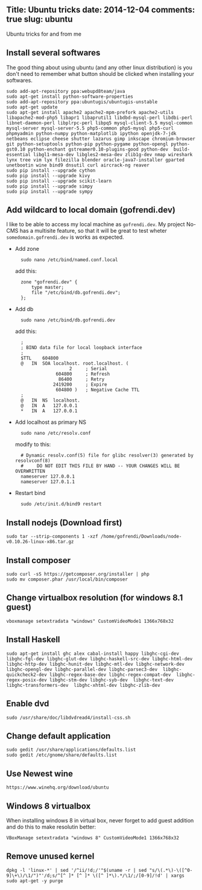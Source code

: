 Title: Ubuntu tricks
date: 2014-12-04
comments: true
slug: ubuntu
---

<!-- PELICAN_BEGIN_SUMMARY -->
Ubuntu tricks for and from me
<!-- PELICAN_END_SUMMARY -->

Install several softwares
-------------------------
The good thing about using ubuntu (and any other linux distribution) is you don't need to remember what button should be clicked when installing your softwares.

    
    sudo add-apt-repository ppa:webupd8team/java
    sudo apt-get install python-software-properties
    sudo add-apt-repository ppa:ubuntugis/ubuntugis-unstable
    sudo apt-get update
    sudo apt-get install apache2 apache2-mpm-prefork apache2-utils libapache2-mod-php5 libapr1 libaprutil1 libdbd-mysql-perl libdbi-perl libnet-daemon-perl libplrpc-perl libpq5 mysql-client-5.5 mysql-common mysql-server mysql-server-5.5 php5-common php5-mysql php5-curl phpmyadmin python-numpy python-matplotlib ipython openjdk-7-jdk netbeans eclipse cheese shutter lazarus gimp inkscape chromium-browser git python-setuptools python-pip python-pygame python-opengl python-gst0.10 python-enchant gstreamer0.10-plugins-good python-dev  build-essential libgl1-mesa-dev libgles2-mesa-dev zlib1g-dev nmap wireshark lynx tree vim lyx filezilla blender oracle-java7-installer gparted unetbootin wine bind9 dnsutil curl aircrack-ng reaver
    sudo pip install --upgrade cython 
    sudo pip install --upgrade kivy
    sudo pip install --upgrade scikit-learn
    sudo pip install --upgrade simpy
    sudo pip install --upgrade sympy

Add wildcard to local domain (gofrendi.dev)
-------------------------------------------

I like to be able to access my local machine as `gofrendi.dev`. My project No-CMS has a multisite feature, so that it will be great to test wheter `somedomain.gofrendi.dev` is works as expected.

* Add zone

    
        sudo nano /etc/bind/named.conf.local
    

    add this:

        zone "gofrendi.dev" {
            type master;
            file "/etc/bind/db.gofrendi.dev";
        };

* Add db

        sudo nano /etc/bind/db.gofrendi.dev

    add this:

        ;
        ; BIND data file for local loopback interface
        ;
        $TTL    604800
        @   IN  SOA localhost. root.localhost. (
                          2     ; Serial
                     604800     ; Refresh
                      86400     ; Retry
                    2419200     ; Expire
                     604800 )   ; Negative Cache TTL
        ;
        @   IN  NS  localhost.
        @   IN  A   127.0.0.1
        *   IN  A   127.0.0.1

* Add localhost as primary NS

        sudo nano /etc/resolv.conf

    modify to this:
    
        # Dynamic resolv.conf(5) file for glibc resolver(3) generated by resolvconf(8)
        #     DO NOT EDIT THIS FILE BY HAND -- YOUR CHANGES WILL BE OVERWRITTEN
        nameserver 127.0.0.1
        nameserver 127.0.1.1

* Restart bind

        sudo /etc/init.d/bind9 restart

Install nodejs (Download first)
-------------------------------

    sudo tar --strip-components 1 -xzf /home/gofrendi/Downloads/node-v0.10.26-linux-x86.tar.gz

Install composer
----------------

    sudo curl -sS https://getcomposer.org/installer | php
    sudo mv composer.phar /usr/local/bin/composer

Change virtualbox resolution (for windows 8.1 guest)
----------------------------------------------------

    vboxmanage setextradata "windows" CustomVideoMode1 1366x768x32

Install Haskell
---------------

    sudo apt-get install ghc alex cabal-install happy libghc-cgi-dev libghc-fgl-dev libghc-glut-dev libghc-haskell-src-dev libghc-html-dev libghc-http-dev libghc-hunit-dev libghc-mtl-dev libghc-network-dev libghc-opengl-dev libghc-parallel-dev libghc-parsec3-dev  libghc-quickcheck2-dev libghc-regex-base-dev libghc-regex-compat-dev  libghc-regex-posix-dev libghc-stm-dev libghc-syb-dev  libghc-text-dev  libghc-transformers-dev  libghc-xhtml-dev libghc-zlib-dev

Enable dvd
----------

    sudo /usr/share/doc/libdvdread4/install-css.sh

Change default application
--------------------------

    sudo gedit /usr/share/applications/defaults.list
    sudo gedit /etc/gnome/share/defaults.list

Use Newest wine
---------------

    https://www.winehq.org/download/ubuntu

Windows 8 virtualbox
--------------------
When installing windows 8 in virtual box, never forget to add guest addition and do this to make resolutin better:
 
    VBoxManage setextradata "windows 8" CustomVideoMode1 1366x768x32

Remove unused kernel
--------------------

    dpkg -l 'linux-*' | sed '/^ii/!d;/'"$(uname -r | sed "s/\(.*\)-\([^0-9]\+\)/\1/")"'/d;s/^[^ ]* [^ ]* \([^ ]*\).*/\1/;/[0-9]/!d' | xargs sudo apt-get -y purge
